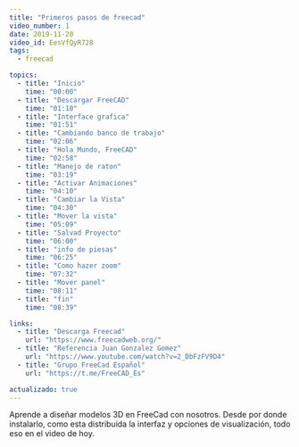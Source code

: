 ```yaml
---
title: "Primeros pasos de freecad"
video_number: 1
date: 2019-11-20
video_id: EesVfQyR728
tags:
  - freecad

topics:
  - title: "Inicio"
    time: "00:00"
  - title: "Descargar FreeCAD"
    time: "01:10"
  - title: "Interface grafica"
    time: "01:51"
  - title: "Cambiando banco de trabajo"
    time: "02:06"
  - title: "Hola Mundo, FreeCAD"
    time: "02:58"
  - title: "Manejo de raton"
    time: "03:19"
  - title: "Activar Animaciones"
    time: "04:10"
  - title: "Cambiar la Vista"
    time: "04:30"
  - title: "Mover la vista"
    time: "05:09"
  - title: "Salvad Proyecto"
    time: "06:00"
  - title: "info de piesas"
    time: "06:25"
  - title: "Como hazer zoom"
    time: "07:32"
  - title: "Mover panel"
    time: "08:11"
  - title: "fin"
    time: "08:39"

links:
  - title: "Descarga Freecad"
    url: "https://www.freecadweb.org/"
  - title: "Referencia Juan Gonzalez Gomez"
    url: "https://www.youtube.com/watch?v=2_DbFzFV9D4"
  - title: "Grupo FreeCad Español"
    url: "https://t.me/FreeCAD_Es"

actualizado: true
---
```


Aprende a diseñar modelos 3D en FreeCad con nosotros. Desde por donde instalarlo, como esta distribuida la interfaz y opciones de visualización, todo eso en el video de hoy.
